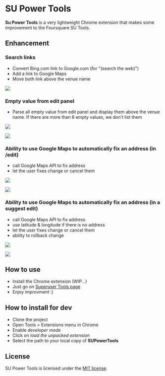 # SU Power Tools

**Su Power Tools** is a very lightweight Chrome extension that makes some improvement to the Foursquare SU Tools.

## Enhancement

### Search links

  * Convert Bing.com link to Google.com (for "(search the web)")
  * Add a link to Google Maps
  * Move both link above the venue name

![](http://f.cl.ly/items/0D0O3S0X381G101B1R3q/search-1.png)

### Empty value from edit panel

  * Parse all empty value from edit panel and display them above the venue name.
    If there are more than 6 empty values, we don't list them

![](http://f.cl.ly/items/0Q1s2G0y0G3r1f2K1h3y/4%20empty%20fields.png)

![](http://f.cl.ly/items/3r2B1E2X0L223B2u242M/8%20empty%20fields.png)

### Ability to use Google Maps to automatically fix an address (in /edit)

  * call Google Maps API to fix address
  * let the user fixes change or cancel them

![](http://f.cl.ly/items/0a2F0Z0p092m2e1V333f/Capture%20d%E2%80%99%C3%A9cran%202013-10-13%20%C3%A0%2022.07.19.png)

![](http://f.cl.ly/items/1T1y351v3p361D3m3w1C/Capture%20d%E2%80%99%C3%A9cran%202013-10-13%20%C3%A0%2022.07.28.png)

### Ability to use Google Maps to automatically fix an address (in a suggest edit)

  * call Google Maps API to fix address
  * use latitude & longitude if there is no address
  * let the user fixes change or cancel them
  * ability to rollback change

![](http://f.cl.ly/items/2v3a1i1U0O0v0H2B3z2P/Capture%20d%E2%80%99%C3%A9cran%202013-10-19%20%C3%A0%2021.01.43.png)

![](http://f.cl.ly/items/1Z2j2z0j3o1x323W2S3A/Capture%20d%E2%80%99%C3%A9cran%202013-10-19%20%C3%A0%2021.01.53.png)

## How to use

* Install the Chrome extension (WIP...)
* Just go on [Superuser Tools page](https://foursquare.com/edit)
* Enjoy improvment :)

## How to install for dev

* Clone the project
* Open Tools > Extensions menu in Chrome
* Enable _developer mode_
* Click on _load the unpacked extension_
* Select the path to your local copy of **SUPowerTools**

## License

SU Power Tools is licensed under the [MIT license](LICENSE).
